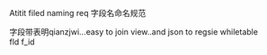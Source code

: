 Atitit filed naming req 字段名命名规范

字段带表明qianzjwi...easy to join view..and json to regsie whiletable  
fld
f_id
